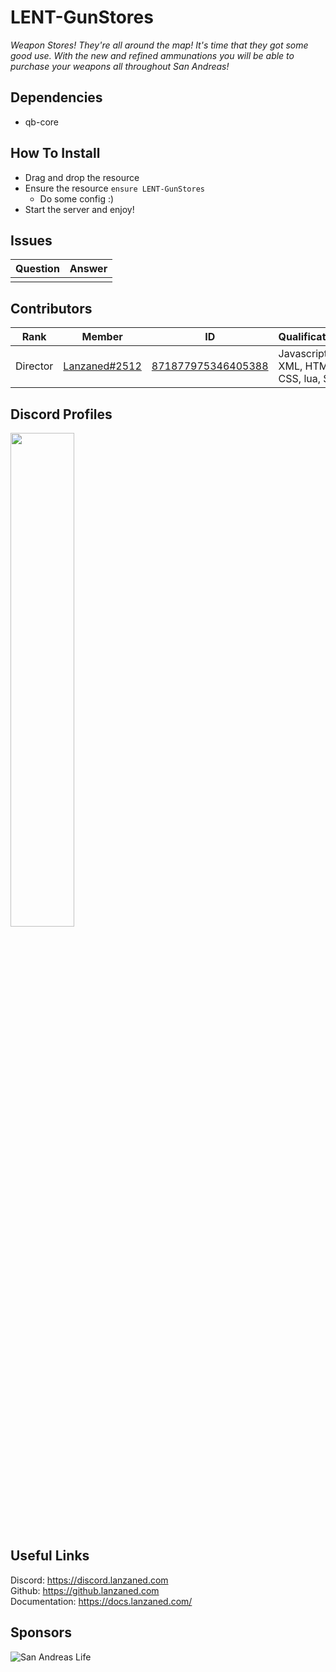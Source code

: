 # LENT-GunStores
*Weapon Stores! They're all around the map! It's time that they got some good use. With the new and refined ammunations you will be able to purchase your weapons all throughout San Andreas!*

## Dependencies
- qb-core

## How To Install
- Drag and drop the resource
- Ensure the resource `ensure LENT-GunStores`
    - Do some config :)
- Start the server and enjoy!

## Issues
|  Question |  Answer |
|----       |----     |
|           |         |

## Contributors
|  Rank       |  Member       | ID                 | Qualifications                       |
|----         |----           |----                |----                                  |
| Director    | [Lanzaned#2512](https://discordapp.com/users/871877975346405388) | [871877975346405388](https://discordapp.com/users/871877975346405388) | Javascript, XML, HTML, CSS, lua, SQL |

## Discord Profiles
<div allign="center">

<a href="https://discordapp.com/users/871877975346405388"><img width="45%" src="https://discord.c99.nl/widget/theme-3/871877975346405388.png"/></a>

</div>

## Useful Links 
Discord: https://discord.lanzaned.com<br>
Github: https://github.lanzaned.com<br>
Documentation: https://docs.lanzaned.com/

## Sponsors
<img src="https://discordapp.com/api/guilds/973137642885644338/widget.png?style=banner2" alt="San Andreas Life"/>